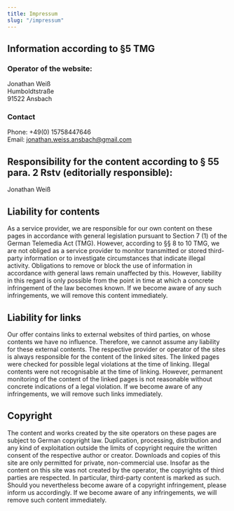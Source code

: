 ```yaml
---
title: Impressum
slug: "/impressum"
---
```


## Information according to §5 TMG

### Operator of the website:

Jonathan Weiß<br>
Humboldtstraße<br>
91522 Ansbach

### Contact

Phone: +49(0) 15758447646<br>
Email: jonathan.weiss.ansbach@gmail.com

## Responsibility for the content according to § 55 para. 2 Rstv (editorially responsible):

Jonathan Weiß

## Liability for contents

As a service provider, we are responsible for our own content on these pages in accordance with general legislation pursuant to Section 7 (1) of the German Telemedia Act (TMG). However, according to §§ 8 to 10 TMG, we are not obliged as a service provider to monitor transmitted or stored third-party information or to investigate circumstances that indicate illegal activity. Obligations to remove or block the use of information in accordance with general laws remain unaffected by this. However, liability in this regard is only possible from the point in time at which a concrete infringement of the law becomes known. If we become aware of any such infringements, we will remove this content immediately. 

## Liability for links

Our offer contains links to external websites of third parties, on whose contents we have no influence. Therefore, we cannot assume any liability for these external contents. The respective provider or operator of the sites is always responsible for the content of the linked sites. The linked pages were checked for possible legal violations at the time of linking. Illegal contents were not recognisable at the time of linking. However, permanent monitoring of the content of the linked pages is not reasonable without concrete indications of a legal violation. If we become aware of any infringements, we will remove such links immediately. 

## Copyright

The content and works created by the site operators on these pages are subject to German copyright law. Duplication, processing, distribution and any kind of exploitation outside the limits of copyright require the written consent of the respective author or creator. Downloads and copies of this site are only permitted for private, non-commercial use. Insofar as the content on this site was not created by the operator, the copyrights of third parties are respected. In particular, third-party content is marked as such. Should you nevertheless become aware of a copyright infringement, please inform us accordingly. If we become aware of any infringements, we will remove such content immediately. 
